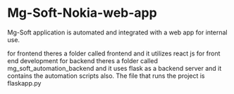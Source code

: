 # Mg-Soft-Nokia-web-app
Mg-Soft application is automated and integrated with a web app for internal use.

for frontend theres a folder called frontend and it utilizes react js for front end development
for backend theres a folder called mg_soft_automation_backend and it uses flask as a backend server and it contains the automation scripts also.
The file that runs the project is flaskapp.py
